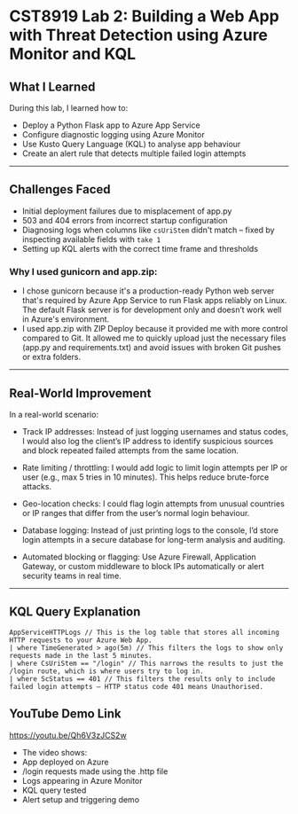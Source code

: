 # CST8919 Lab 2: Building a Web App with Threat Detection using Azure Monitor and KQL

## What I Learned

During this lab, I learned how to:
- Deploy a Python Flask app to Azure App Service
- Configure diagnostic logging using Azure Monitor
- Use Kusto Query Language (KQL) to analyse app behaviour
- Create an alert rule that detects multiple failed login attempts

---

## Challenges Faced

- Initial deployment failures due to misplacement of app.py
- 503 and 404 errors from incorrect startup configuration
- Diagnosing logs when columns like `csUriStem` didn't match – fixed by inspecting available fields with `take 1`
- Setting up KQL alerts with the correct time frame and thresholds

### Why I used gunicorn and app.zip:
- I chose gunicorn because it's a production-ready Python web server that's required by Azure App Service to run Flask apps reliably on Linux. The default Flask server is for development only and doesn’t work well in Azure's environment.
- I used app.zip with ZIP Deploy because it provided me with more control compared to Git. It allowed me to quickly upload just the necessary files (app.py and requirements.txt) and avoid issues with broken Git pushes or extra folders.

---

## Real-World Improvement

In a real-world scenario:
- Track IP addresses:
Instead of just logging usernames and status codes, I would also log the client’s IP address to identify suspicious sources and block repeated failed attempts from the same location.

- Rate limiting / throttling:
I would add logic to limit login attempts per IP or user (e.g., max 5 tries in 10 minutes). This helps reduce brute-force attacks.

- Geo-location checks:
I could flag login attempts from unusual countries or IP ranges that differ from the user’s normal login behaviour.

- Database logging:
Instead of just printing logs to the console, I’d store login attempts in a secure database for long-term analysis and auditing.

- Automated blocking or flagging:
Use Azure Firewall, Application Gateway, or custom middleware to block IPs automatically or alert security teams in real time.

---

## KQL Query Explanation

```kql
AppServiceHTTPLogs // This is the log table that stores all incoming HTTP requests to your Azure Web App.
| where TimeGenerated > ago(5m) // This filters the logs to show only requests made in the last 5 minutes.
| where CsUriStem == "/login" // This narrows the results to just the /login route, which is where users try to log in.
| where ScStatus == 401 // This filters the results only to include failed login attempts — HTTP status code 401 means Unauthorised.
```

## YouTube Demo Link

https://youtu.be/Qh6V3zJCS2w

- The video shows:
- App deployed on Azure
- /login requests made using the .http file
- Logs appearing in Azure Monitor
- KQL query tested
- Alert setup and triggering demo



